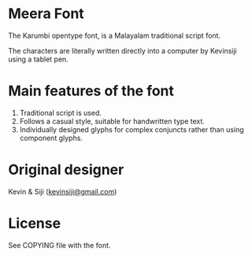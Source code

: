 Meera Font
==========

The Karumbi opentype font, is a Malayalam traditional script font.

The characters are literally written directly into a computer by Kevinsiji using a tablet pen.

Main features of the font
=========================
1. Traditional script is used.
2. Follows a casual style, suitable for handwritten type text.
3. Individually designed glyphs for complex conjuncts rather than
using component glyphs.

Original designer
=================
Kevin & Siji (kevinsiji@gmail.com)

License
=======

See COPYING file with the font.
